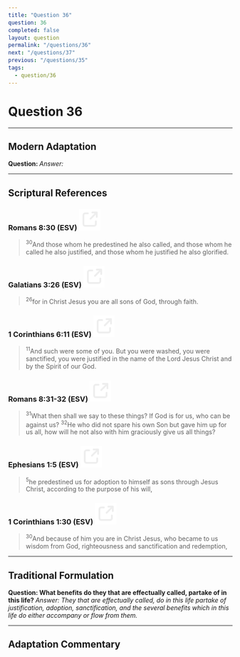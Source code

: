 ```yaml
---
title: "Question 36"
question: 36
completed: false
layout: question
permalink: "/questions/36"
next: "/questions/37"
previous: "/questions/35"
tags:
  - question/36
---
```

# Question 36
---
## Modern Adaptation
<strong>
    Question:
</strong>

<em>
    Answer:
</em>

---
## Scriptural References
### Romans 8:30 (ESV) <a href="https://biblegateway.com/passage/?search=Romans+8%3A30&version=ESV"><img src="/assets/svg/link.svg"/></a>
> <sup>30</sup>And those whom he predestined he also called, and those whom he called he also justified, and those whom he justified he also glorified.

### Galatians 3:26 (ESV) <a href="https://biblegateway.com/passage/?search=Galatians+3%3A26&version=ESV"><img src="/assets/svg/link.svg"/></a>
> <sup>26</sup>for in Christ Jesus you are all sons of God, through faith.

### 1 Corinthians 6:11 (ESV) <a href="https://biblegateway.com/passage/?search=1+Corinthians+6%3A11&version=ESV"><img src="/assets/svg/link.svg"/></a>
> <sup>11</sup>And such were some of you. But you were washed, you were sanctified, you were justified in the name of the Lord Jesus Christ and by the Spirit of our God.

### Romans 8:31-32 (ESV) <a href="https://biblegateway.com/passage/?search=Romans+8%3A31-32&version=ESV"><img src="/assets/svg/link.svg"/></a>
> <sup>31</sup>What then shall we say to these things? If God is for us, who can be against us?
> <sup>32</sup>He who did not spare his own Son but gave him up for us all, how will he not also with him graciously give us all things?

### Ephesians 1:5 (ESV) <a href="https://biblegateway.com/passage/?search=Ephesians+1%3A5&version=ESV"><img src="/assets/svg/link.svg"/></a>
> <sup>5</sup>he predestined us for adoption to himself as sons through Jesus Christ, according to the purpose of his will,

### 1 Corinthians 1:30 (ESV) <a href="https://biblegateway.com/passage/?search=1+Corinthians+1%3A30&version=ESV"><img src="/assets/svg/link.svg"/></a>
> <sup>30</sup>And because of him you are in Christ Jesus, who became to us wisdom from God, righteousness and sanctification and redemption,

---
## Traditional Formulation
<strong>
    Question: What benefits do they that are effectually called, partake of in this life?
</strong>

<em>
    Answer: They that are effectually called, do in this life partake of justification, adoption, sanctification, and the several benefits which in this life do either accompany or flow from them.
</em>

---
## Adaptation Commentary
